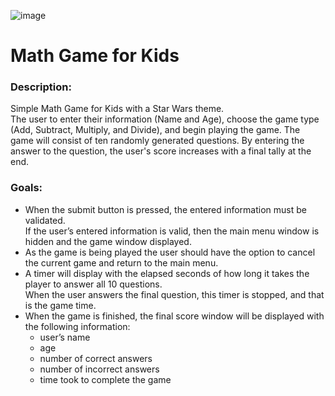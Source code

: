 ![image](https://github.com/allansantos7/KidsMathGame/assets/83974830/29a9e247-2fd5-49d4-b81b-1725003118af)

<h1>Math Game for Kids</h1>

<h3>Description:</h3>
Simple Math Game for Kids with a Star Wars theme. </br>
The user to enter their information (Name and Age), choose the game type (Add, Subtract, Multiply, and Divide), and begin playing the game.
The game will consist of ten randomly generated questions.
By entering the answer to the question, the user's score increases with a final tally at the end.
</br>
<h3>Goals:</h3>
<ul>
  <li>
    When the submit button is pressed, the entered information must be validated. </br>
    If the user’s entered information is valid, then the main menu window is hidden and the game window displayed.
  </li>
  <li>
    As the game is being played the user should have the option to cancel the current game and return to the main menu.
  </li>
  <li>
    A timer will display with the elapsed seconds of how long it takes the player to answer all 10 questions. </br>
    When the user answers the final question, this timer is stopped, and that is the game time.
  </li>
  <li>
    When the game is finished, the final score window will be displayed with the following information:
    <ul>
      <li>
        user’s name
      </li>
      <li>
        age
      </li>
      <li>number of correct answers</li>
      <li>number of incorrect answers</li>
      <li>time took to complete the game</li>
    </ul>
  </li>
</ul>
